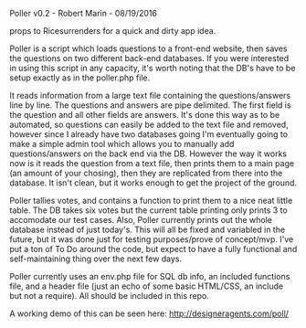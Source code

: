 Poller v0.2 - Robert Marin - 08/19/2016

props to Ricesurrenders for a quick and dirty app idea.

Poller is a script which loads questions to a front-end website, then saves the questions on two different back-end databases.  If you were interested in using this script in any capacity, it's worth noting that the DB's have to be setup exactly as in the poller.php file.

It reads information from a large text file containing the questions/answers line by line.  The questions and answers are pipe delimited.  The first field is the question and all other fields are answers.  It's done this way as to be automated, so questions can easily be added to the text file and removed, however since I already have two databases going I'm eventually going to make a simple admin tool which allows you to manually add questions/answers on the back end via the DB.  However the way it works now is it reads the question from a text file, then prints them to a main page (an amount of your chosing), then they are replicated from there into the database.  It isn't clean, but it works enough to get the project of the ground.

Poller tallies votes, and contains a function to print them to a nice neat little table.  The DB takes six votes but the current table printing only prints 3 to accomodate our test cases.  Also, Poller currently prints out the whole database instead of just today's.  This will all be fixed and variabled in the future, but it was done just for testing purposes/prove of concept/mvp.  I've put a ton of To Do around the code, but expect to have a fully functional and self-maintaining thing over the next few days.

Poller currently uses an env.php file for SQL db info, an included functions file, and a header file (just an echo of some basic HTML/CSS, an include but not a require).  All should be included in this repo.

A working demo of this can be seen here:
http://designeragents.com/poll/
